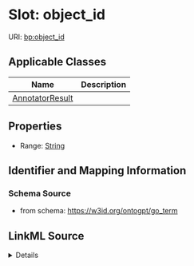 # Slot: object_id

URI: [bp:object_id](http://w3id.org/ontogpt/biological-process-templateobject_id)



<!-- no inheritance hierarchy -->




## Applicable Classes

| Name | Description |
| --- | --- |
[AnnotatorResult](AnnotatorResult.md) | 






## Properties

* Range: [String](String.md)







## Identifier and Mapping Information







### Schema Source


* from schema: https://w3id.org/ontogpt/go_term




## LinkML Source

<details>
```yaml
name: object_id
from_schema: https://w3id.org/ontogpt/go_term
rank: 1000
alias: object_id
owner: AnnotatorResult
domain_of:
- AnnotatorResult
range: string

```
</details>